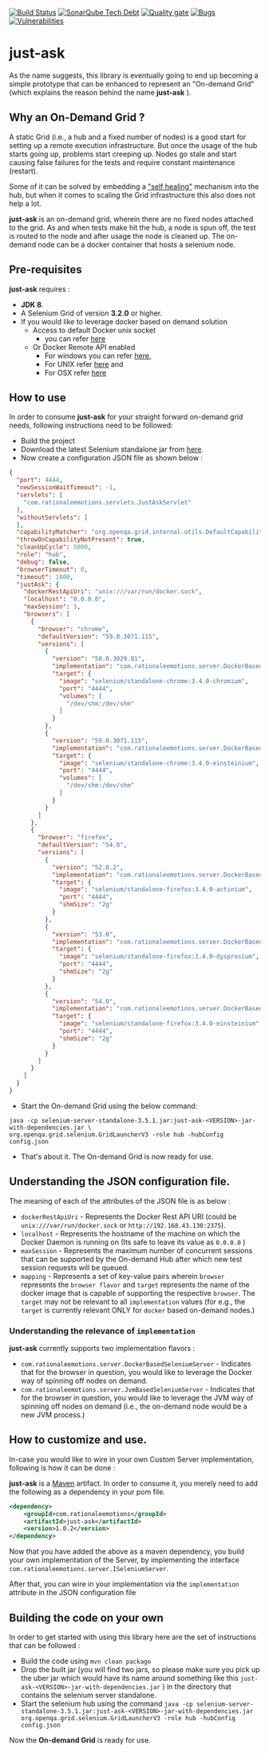 [![Build Status](https://travis-ci.org/philippe-granet/just-ask.svg?branch=master)](https://travis-ci.org/philippe-granet/just-ask/builds)
[![SonarQube Tech Debt](https://sonarcloud.io/api/badges/measure?key=com.rationaleemotions%3Ajust-ask&metric=sqale_debt_ratio)](https://sonarqube.com/dashboard?id=id=com.rationaleemotions%3Ajust-ask)
[![Quality gate](https://sonarcloud.io/api/badges/gate?key=com.rationaleemotions%3Ajust-ask&metric=sqale_debt_ratio)](https://sonarqube.com/dashboard?id=id=com.rationaleemotions%3Ajust-ask)
[![Bugs](https://sonarcloud.io/api/badges/measure?key=com.rationaleemotions%3Ajust-ask&metric=bugs)](https://sonarqube.com/dashboard?id=id=com.rationaleemotions%3Ajust-ask)
[![Vulnerabilities](https://sonarcloud.io/api/badges/measure?key=com.rationaleemotions%3Ajust-ask&metric=vulnerabilities)](https://sonarqube.com/dashboard?id=id=com.rationaleemotions%3Ajust-ask)

# just-ask

As the name suggests, this library is eventually going to end up becoming a simple prototype that can be enhanced to 
represent an "On-demand Grid" (which explains the reason behind the name **just-ask** ).
 
## Why an On-Demand Grid ?

A static Grid (i.e., a hub and a fixed number of nodes) is a good start for setting up a remote execution infrastructure. 
But once the usage of the hub starts going up, problems start creeping up. 
Nodes go stale and start causing false failures for the tests and require constant maintenance (restart).  

Some of it can be solved by embedding a ["self healing"](https://rationaleemotions.wordpress.com/2013/01/28/building-a-self-maintaining-grid-environment/) mechanism into the hub, 
but when it comes to scaling the Grid infrastructure this also does not help a lot.

**just-ask** is an on-demand grid,  wherein there are no fixed nodes attached to the grid. 
As and when tests make hit the hub, a node is spun off, the test is routed to the node and after usage the node is 
cleaned up. The on-demand node can be a docker container that hosts a selenium node.

 ## Pre-requisites
 
 **just-ask** requires : 
 * **JDK 8**.
 * A Selenium Grid of version **3.2.0** or higher.
 * If you would like to leverage docker based on demand solution
   * Access to default Docker unix socket
     * you can refer [here](https://docs.docker.com/engine/reference/commandline/dockerd/#daemon-socket-option)
   * Or Docker Remote API enabled
     * For windows you can refer [here](http://scriptcrunch.com/enable-docker-remote-api/), 
     * For UNIX refer [here](https://docs.docker.com/engine/admin/) and 
     * For OSX refer [here](https://forums.docker.com/t/remote-api-with-docker-for-mac-beta/15639/2)


## How to use

In order to consume **just-ask** for your straight forward on-demand grid needs, following instructions need to be 
followed:
* Build the project
* Download the latest Selenium standalone jar from [here](http://www.seleniumhq.org/download/).
* Now create a configuration JSON file as shown below :
```json
{
  "port": 4444,
  "newSessionWaitTimeout": -1,
  "servlets": [
    "com.rationaleemotions.servlets.JustAskServlet"
  ],
  "withoutServlets": [
  ],
  "capabilityMatcher": "org.openqa.grid.internal.utils.DefaultCapabilityMatcher",
  "throwOnCapabilityNotPresent": true,
  "cleanUpCycle": 5000,
  "role": "hub",
  "debug": false,
  "browserTimeout": 0,
  "timeout": 1800,
  "justAsk": {
    "dockerRestApiUri": "unix:///var/run/docker.sock",
    "localhost": "0.0.0.0",
    "maxSession": 5,
    "browsers": [
      {
        "browser": "chrome",
        "defaultVersion": "59.0.3071.115",
        "versions": [
          {
            "version": "58.0.3029.81",
            "implementation": "com.rationaleemotions.server.DockerBasedSeleniumServer",
            "target": {
              "image": "selenium/standalone-chrome:3.4.0-chromium",
              "port": "4444",
              "volumes": [
                "/dev/shm:/dev/shm"
              ]
            }
          },
          {
            "version": "59.0.3071.115",
            "implementation": "com.rationaleemotions.server.DockerBasedSeleniumServer",
            "target": {
              "image": "selenium/standalone-chrome:3.4.0-einsteinium",
              "port": "4444",
              "volumes": [
                "/dev/shm:/dev/shm"
              ]
            }
          }
        ]
      },
      {
        "browser": "firefox",
        "defaultVersion": "54.0",
        "versions": [
          {
            "version": "52.0.2",
            "implementation": "com.rationaleemotions.server.DockerBasedSeleniumServer",
            "target": {
              "image": "selenium/standalone-firefox:3.4.0-actinium",
              "port": "4444",
              "shmSize": "2g"
            }
          },
          {
            "version": "53.0",
            "implementation": "com.rationaleemotions.server.DockerBasedSeleniumServer",
            "target": {
              "image": "selenium/standalone-firefox:3.4.0-dysprosium",
              "port": "4444",
              "shmSize": "2g"
            }
          },
          {
            "version": "54.0",
            "implementation": "com.rationaleemotions.server.DockerBasedSeleniumServer",
            "target": {
              "image": "selenium/standalone-firefox:3.4.0-einsteinium",
              "port": "4444",
              "shmSize": "2g"
            }
          }
        ]
      }
    ]
  }
}

```
* Start the On-demand Grid using the below command:

```
java -cp selenium-server-standalone-3.5.1.jar:just-ask-<VERSION>-jar-with-dependencies.jar \
org.openqa.grid.selenium.GridLauncherV3 -role hub -hubConfig config.json
```

* That's about it. The On-demand Grid is now ready for use.

## Understanding the JSON configuration file.
The meaning of each of the attributes of the JSON file is as below :

* `dockerRestApiUri` - Represents the Docker Rest API URI (could be `unix:///var/run/docker.sock` or `http://192.168.43.130:2375`).
* `localhost` - Represents the hostname of the machine on which the Docker Daemon is running on (Its safe to leave 
its value as `0.0.0.0` )
* `maxSession` - Represents the maximum number of concurrent sessions that can be supported by the On-demand Hub 
after which new test session requests will be queued.
* `mapping` - Represents a set of key-value pairs wherein `browser` represents the `browser flavor` and `target` 
represents the name of the docker image that is capable of supporting the respective `browser`. The `target` may not 
be relevant to all `implementation` values (for e.g., the `target` is currently relevant ONLY for `docker` based 
on-demand nodes.)

### Understanding the relevance of `implementation`
**just-ask** currently supports two implementation flavors :

* `com.rationaleemotions.server.DockerBasedSeleniumServer` - Indicates that for the browser in question, you would like
 to leverage the Docker way of spinning off nodes on demand.
*  `com.rationaleemotions.server.JvmBasedSeleniumServer` - Indicates that for the browser in question, you would like
 to leverage the JVM way of spinning off nodes on demand (i.e., the on-demand node would be a new JVM process.)

## How to customize and use.

In-case you would like to wire in your own Custom Server implementation, following is how it can be done :

**just-ask** is a [Maven](https://maven.apache.org/guides/getting-started/) artifact. In order to 
consume it, you merely need to add the following as a dependency in your pom file.

```xml
<dependency>
    <groupId>com.rationaleemotions</groupId>
    <artifactId>just-ask</artifactId>
    <version>1.0.2</version>
</dependency>
```

Now that you have added the above as a maven dependency, you build your own implementation of the Server, by 
implementing the interface `com.rationaleemotions.server.ISeleniumServer`.

After that, you can wire in your implementation via the `implementation` attribute in the JSON configuration file

## Building the code on your own

In order to get started with using this library here are the set of instructions that can be followed :
 
 * Build the code using `mvn clean package`
 * Drop the built jar (you will find two jars, so please make sure you pick up the uber jar which would have its name
  around something like this `just-ask-<VERSION>-jar-with-dependencies.jar` ) in the directory that contains the 
  selenium server standalone.
 * Start the selenium hub using the command `java -cp selenium-server-standalone-3.5.1.jar:just-ask-<VERSION>-jar-with-dependencies.jar org.openqa.grid.selenium.GridLauncherV3 -role hub -hubConfig config.json`

 Now the **On-demand Grid** is ready for use.
